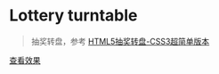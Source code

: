 # Lottery turntable
> 抽奖转盘，参考 [HTML5抽奖转盘-CSS3超简单版本](https://juejin.cn/post/6844904154142343182)

[查看效果](https://jade-ting.github.io/Lottery-turntable/)